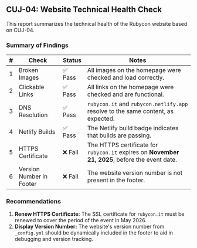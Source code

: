 ## CUJ-04: Website Technical Health Check

This report summarizes the technical health of the Rubycon website based on CUJ-04.

### Summary of Findings

| # | Check                               | Status  | Notes                                                                                             |
|---|-------------------------------------|---------|---------------------------------------------------------------------------------------------------|
| 1 | Broken Images                       | ✅ Pass   | All images on the homepage were checked and load correctly.                                       |
| 2 | Clickable Links                     | ✅ Pass   | All links on the homepage were checked and are functional.                                        |
| 3 | DNS Resolution                      | ✅ Pass   | `rubycon.it` and `rubycon.netlify.app` resolve to the same content, as expected.                  |
| 4 | Netlify Builds                      | ✅ Pass   | The Netlify build badge indicates that builds are passing.                                        |
| 5 | HTTPS Certificate                   | ❌ Fail   | The HTTPS certificate for `rubycon.it` expires on **November 21, 2025**, before the event date. |
| 6 | Version Number in Footer            | ❌ Fail   | The website version number is not present in the footer.                                          |

### Recommendations

1.  **Renew HTTPS Certificate:** The SSL certificate for `rubycon.it` must be renewed to cover the period of the event in May 2026.
2.  **Display Version Number:** The website's version number from `_config.yml` should be dynamically included in the footer to aid in debugging and version tracking.